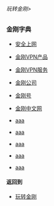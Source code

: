 ###### 玩转金刚>
### 金刚字典

- [安全上网]()
- [金刚VPN产品]()
- [金刚VPN服务]()
- [金刚公司](https://github.com/a2zitpro/web/blob/master/LadderFree/kkDictionary/atozitpro.md)
- [金刚号](https://github.com/a2zitpro/web/blob/master/LadderFree/kkDictionary/kkid.md)
- [金刚中文网](https://github.com/a2zitpro/web/blob/master/LadderFree/kkDictionary/kksitezh.md)

- [aaa]()
- [aaa]()
- [aaa]()
- [aaa]()
- [aaa]()


#### 返回到
- [玩转金刚](https://github.com/a2zitpro/web/blob/master/LadderFree/main.md)
